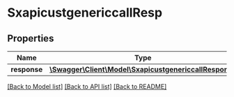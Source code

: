 # SxapicustgenericcallResp

## Properties
Name | Type | Description | Notes
------------ | ------------- | ------------- | -------------
**response** | [**\Swagger\Client\Model\SxapicustgenericcallResponse**](SxapicustgenericcallResponse.md) |  | [optional] 

[[Back to Model list]](../README.md#documentation-for-models) [[Back to API list]](../README.md#documentation-for-api-endpoints) [[Back to README]](../README.md)


